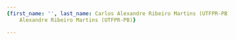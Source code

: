 ```yaml
---
{first_name: '', last_name: Carlos Alexandre Ribeiro Martins (UTFPR-PB), name: Carlos
    Alexandre Ribeiro Martins (UTFPR-PB)}

---
```


